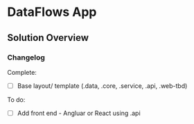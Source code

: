 # DataFlows App

## Solution Overview


### Changelog

Complete:

- [ ] Base layout/ template (.data, .core, .service, .api, .web-tbd)

To do:

- [ ] Add front end - Angluar or React using .api